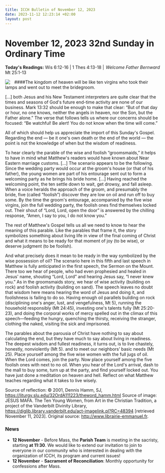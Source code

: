 ```yaml
---
title: ICCH Bulletin of November 12, 2023
date: 2023-11-12 12:23:14 +02:00
layout: post
---
```


# November 12, 2023 32nd Sunday in Ordinary Time
<span style="float: right"><em>Welcome Father Bernward</em></span>
**Today's Readings:** Wis 6:12-16 | 1 Thes 4:13-18 | Mt 25:1-13


<img style="float: left; margin-right: 1em;" src="https://diglib.library.vanderbilt.edu/cdri/fulljpeg/Mafa062.jpg">

####The kingdom of heaven will be like ten virgins who took their lamps and went out to meet the bridegroom.

[...] both Jesus and his New Testament interpreters are quite clear that the times and seasons of God's future end-time activity are none of our business. Mark 13:32 should be enough to make that clear: “But of that day or hour, no one knows, neither the angels in heaven, nor the Son, but the Father alone.” The verse that follows tells us where our concerns should be focused: “Be watchful! Be alert! You do not know when the time will come.”

All of which should help us appreciate the import of this Sunday's Gospel. Regarding the end — be it one's own death or the end of the world — the point is not the knowledge of when but the wisdom of readiness.

To hear clearly the parable of the wise and foolish “groomsmaids,” it helps to have in mind what Matthew's readers would have known about Near Eastern marriage customs. [...] The scenario appears to be the following. Since the wedding party would occur at the groom's house (or that of his father), the young women are part of his entourage sent out to form a welcoming party as he brings his bride home. [...] Having reached the welcoming point, the ten settle down to wait, get drowsy, and fall asleep. When a voice heralds the approach of the groom, and presumably the bride, five (called “foolish”) discover they are low on oil and run off to buy some. By the time the groom's entourage, accompanied by the five wise virgins, join the full wedding party, the foolish ones find themselves locked out. Their shout of “Lord, Lord, open the door” is answered by the chilling response, “Amen, I say to you, I do not know you.”

The rest of Matthew's Gospel tells us all we need to know to hear the meaning of this parable. Like the parables that frame it, the story symbolizes something about living life in view of the final coming of Christ and what it means to be ready for that moment of joy (to be wise), or deserve judgment (to be foolish).

And what precisely does it mean to be ready in the way symbolized by the wise possession of oil? The scenario here in this fifth and last speech in Matthew is fully anticipated in the first speech, the Sermon on the Mount. There too we hear of people, who had even prophesied and healed in Jesus' name, shouting “Lord, Lord” and hearing Jesus say, “I never knew you.” As in the groomsmaids story, we hear of wise activity (building on rock) and foolish activity (building on sand). The speech leaves no doubt that wisdom here means hearing the word of Jesus and doing it, and foolishness is failing to do so. Having enough oil parallels building on rock (disciplining one's anger, lust, and vengefulness, Mt 5), running the household responsibly (Mt 24:45), investing one's talents fully (Mt 25:20-23), and doing the corporal works of mercy spelled out in the climax of this speech—feeding the hungry, quenching the thirsty, receiving the stranger, clothing the naked, visiting the sick and imprisoned.

The parables about the parousia of Christ have nothing to say about calculating the end, but they have much to say about living in readiness. The deepest wisdom and fullest readiness, it turns out, is to live chastely, honestly, nonviolently (Mt 5). and to meet our neighbors’ basic needs (Mt 25). Place yourself among the five wise women with the full jugs of oil. When the Lord comes, join the party. Now place yourself among the five foolish ones with next to no oil. When you hear of the Lord's arrival, dash to the mall to buy some, turn up at the party, and find yourself locked out. You have just done a meditation on heaven and hell. Reflect on what Matthew teaches regarding what it takes to live wisely. 

Source of reflection: © 2001, Dennis Hamm, SJ, https://liturgy.slu.edu/32OrdA111223/theword_hamm.html
Source of image: JESUS MAFA. The Ten Young Women, from Art in the Christian Tradition, a project of the Vanderbilt Divinity Library, https://diglib.library.vanderbilt.edu/act-imagelink.pl?RC=48394 [retrieved November 11, 2023]. Original source: http://www.librairie-emmanuel.fr.

### News 

* **12 November** - Before Mass, the **Parish Team** is meeting in the sacristy, starting **at 11:30**. We would like to extend our invitation to join to everyone in our community who is interested in dealing with the organization of ICCH, its program and current issues!
* **12 November** - **Sacrament of Reconciliation**: Monthly opportunity for confessions after Mass.
